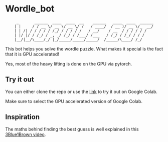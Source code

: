 # Wordle_bot
```
     _       ______  ____  ____  __    ______   ____  ____  ______
    | |     / / __ \/ __ \/ __ \/ /   / ____/  / __ )/ __ \/_  __/
    | | /| / / / / / /_/ / / / / /   / __/    / __  / / / / / /
    | |/ |/ / /_/ / _, _/ /_/ / /___/ /___   / /_/ / /_/ / / /
    |__/|__/\____/_/ |_/_____/_____/_____/  /_____/\____/ /_/

```


This bot helps you solve the wordle puzzle. 
What makes it special is the fact that it is GPU accelerated!

Yes, most of the heavy lifting is done on the GPU via pytorch.

## Try it out
You can either clone the repo or use the [link](https://colab.research.google.com/github/meglaficus/wordle_bot/blob/main/try_it_out.ipynb) to try it out on Google Colab.

Make sure to select the GPU accelerated version of Google Colab.

## Inspiration
The maths behind finding the best guess is well explained in this [3Blue1Brown video](https://www.youtube.com/watch?v=v68zYyaEmEA&).

